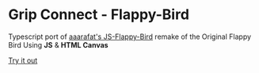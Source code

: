 # Grip Connect - Flappy-Bird

Typescript port of [aaarafat's JS-Flappy-Bird](https://github.com/aaarafat/JS-Flappy-Bird) remake of the Original Flappy
Bird Using **JS** &amp; **HTML Canvas**

[Try it out](https://grip-connect-flappy-bird.vercel.app/)
